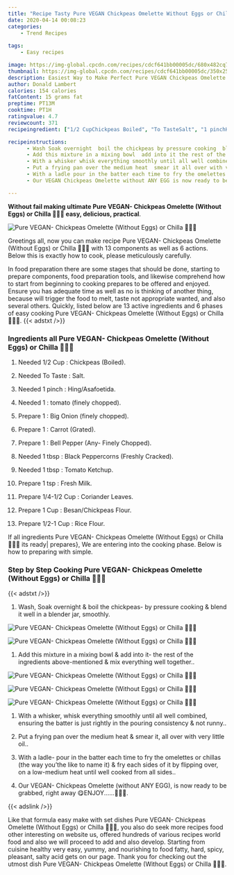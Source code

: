 ```yaml
---
title: "Recipe Tasty Pure VEGAN Chickpeas Omelette Without Eggs or Chilla "
date: 2020-04-14 00:08:23
categories:
    - Trend Recipes
    
tags:
    - Easy recipes

image: https://img-global.cpcdn.com/recipes/cdcf641bb00005dc/680x482cq70/pure-vegan-chickpeas-omelette-without-eggs-or-chilla-💁🏻♀️-recipe-main-photo.jpg
thumbnail: https://img-global.cpcdn.com/recipes/cdcf641bb00005dc/350x250cq70/pure-vegan-chickpeas-omelette-without-eggs-or-chilla-💁🏻♀️-recipe-main-photo.jpg
description: Easiest Way to Make Perfect Pure VEGAN Chickpeas Omelette Without Eggs or Chilla  with 13 ingredients and 6 stages of easy cooking.
author: Donald Lambert
calories: 154 calories
fatContent: 15 grams fat
preptime: PT13M
cooktime: PT1H
ratingvalue: 4.7
reviewcount: 371
recipeingredient: ["1/2 CupChickpeas Boiled", "To TasteSalt", "1 pinchHingAsafoetida", "1tomato finely chopped", "1Big Onion finely chopped", "1Carrot Grated", "1Bell Pepper Any Finely Chopped", "1 tbspBlack Peppercorns Freshly Cracked", "1 tbspTomato Ketchup", "1 tspFresh Milk", "1/4-1/2 CupCoriander Leaves", "1 CupBesanChickpeas Flour", "1/2-1 CupRice Flour"]

recipeinstructions: 
      - Wash Soak overnight  boil the chickpeas by pressure cooking  blend it well in a blender jar smoothly 
      - Add this mixture in a mixing bowl  add into it the rest of the ingredients abovementioned  mix everything well together 
      - With a whisker whisk everything smoothly until all well combined ensuring the batter is just rightly in the pouring consistency  not runny 
      - Put a frying pan over the medium heat  smear it all over with very little oil 
      - With a ladle pour in the batter each time to fry the omelettes or chillas the way youthe like to name it  fry each sides of it by flipping over on a lowmedium heat until well cooked from all sides 
      - Our VEGAN Chickpeas Omelette without ANY EGG is now ready to be grabbed right away ENJOY

---
```




**Without fail making ultimate Pure VEGAN- Chickpeas Omelette (Without Eggs) or Chilla 💁🏻‍♀️ easy, delicious, practical**. 


![Pure VEGAN- Chickpeas Omelette (Without Eggs) or Chilla 💁🏻‍♀️](https://img-global.cpcdn.com/recipes/cdcf641bb00005dc/680x482cq70/pure-vegan-chickpeas-omelette-without-eggs-or-chilla-💁🏻♀️-recipe-main-photo.jpg "Pure VEGAN- Chickpeas Omelette (Without Eggs) or Chilla 💁🏻‍♀️")




Greetings all, now you can make recipe Pure VEGAN- Chickpeas Omelette (Without Eggs) or Chilla 💁🏻‍♀️ with 13 components as well as 6 actions. Below this is exactly how to cook, please meticulously carefully.

In food preparation there are some stages that should be done, starting to prepare components, food preparation tools, and likewise comprehend how to start from beginning to cooking prepares to be offered and enjoyed. Ensure you has adequate time as well as no is thinking of another thing, because will trigger the food to melt, taste not appropriate wanted, and also several others. Quickly, listed below are 13 active ingredients and 6 phases of easy cooking Pure VEGAN- Chickpeas Omelette (Without Eggs) or Chilla 💁🏻‍♀️.
{{< adstxt />}}

### Ingredients all Pure VEGAN- Chickpeas Omelette (Without Eggs) or Chilla 💁🏻‍♀️


1. Needed 1/2 Cup : Chickpeas (Boiled).

1. Needed To Taste : Salt.

1. Needed 1 pinch : Hing/Asafoetida.

1. Needed 1 : tomato (finely chopped).

1. Prepare 1 : Big Onion (finely chopped).

1. Prepare 1 : Carrot (Grated).

1. Prepare 1 : Bell Pepper (Any- Finely Chopped).

1. Needed 1 tbsp : Black Peppercorns (Freshly Cracked).

1. Needed 1 tbsp : Tomato Ketchup.

1. Prepare 1 tsp : Fresh Milk.

1. Prepare 1/4-1/2 Cup : Coriander Leaves.

1. Prepare 1 Cup : Besan/Chickpeas Flour.

1. Prepare 1/2-1 Cup : Rice Flour.



If all ingredients Pure VEGAN- Chickpeas Omelette (Without Eggs) or Chilla 💁🏻‍♀️ its ready| prepares}, We are entering into the cooking phase. Below is how to preparing with simple.

### Step by Step Cooking Pure VEGAN- Chickpeas Omelette (Without Eggs) or Chilla 💁🏻‍♀️

{{< adstxt />}}


1. Wash, Soak overnight &amp; boil the chickpeas- by pressure cooking &amp; blend it well in a blender jar, smoothly.



![Pure VEGAN- Chickpeas Omelette (Without Eggs) or Chilla 💁🏻‍♀️](https://img-global.cpcdn.com/steps/ec84c25b9c1c460e/160x128cq70/pure-vegan-chickpeas-omelette-without-eggs-or-chilla-💁🏻♀️-recipe-step-1-photo.jpg" "Pure VEGAN- Chickpeas Omelette (Without Eggs) or Chilla 💁🏻‍♀️")

![Pure VEGAN- Chickpeas Omelette (Without Eggs) or Chilla 💁🏻‍♀️](https://img-global.cpcdn.com/steps/8dfebe0dea4c6fe4/160x128cq70/pure-vegan-chickpeas-omelette-without-eggs-or-chilla-💁🏻♀️-recipe-step-1-photo.jpg" "Pure VEGAN- Chickpeas Omelette (Without Eggs) or Chilla 💁🏻‍♀️")



1. Add this mixture in a mixing bowl &amp; add into it- the rest of the ingredients above-mentioned &amp; mix everything well together..



![Pure VEGAN- Chickpeas Omelette (Without Eggs) or Chilla 💁🏻‍♀️](https://img-global.cpcdn.com/steps/1950dba45caccb84/160x128cq70/pure-vegan-chickpeas-omelette-without-eggs-or-chilla-💁🏻♀️-recipe-step-2-photo.jpg" "Pure VEGAN- Chickpeas Omelette (Without Eggs) or Chilla 💁🏻‍♀️")

![Pure VEGAN- Chickpeas Omelette (Without Eggs) or Chilla 💁🏻‍♀️](https://img-global.cpcdn.com/steps/30fd656d3a31e74e/160x128cq70/pure-vegan-chickpeas-omelette-without-eggs-or-chilla-💁🏻♀️-recipe-step-2-photo.jpg" "Pure VEGAN- Chickpeas Omelette (Without Eggs) or Chilla 💁🏻‍♀️")

![Pure VEGAN- Chickpeas Omelette (Without Eggs) or Chilla 💁🏻‍♀️](https://img-global.cpcdn.com/steps/8f3cf1eedd3e19c8/160x128cq70/pure-vegan-chickpeas-omelette-without-eggs-or-chilla-💁🏻♀️-recipe-step-2-photo.jpg" "Pure VEGAN- Chickpeas Omelette (Without Eggs) or Chilla 💁🏻‍♀️")



1. With a whisker, whisk everything smoothly until all well combined, ensuring the batter is just rightly in the pouring consistency &amp; not runny..



1. Put a frying pan over the medium heat &amp; smear it, all over with very little oil..



1. With a ladle- pour in the batter each time to fry the omelettes or chillas (the way you’the like to name it) &amp; fry each sides of it by flipping over, on a low-medium heat until well cooked from all sides..



1. Our VEGAN- Chickpeas Omelette (without ANY EGG), is now ready to be grabbed, right away 😋ENJOY......💁🏻‍♀️.





{{< adslink />}}

Like that formula easy make with set dishes Pure VEGAN- Chickpeas Omelette (Without Eggs) or Chilla 💁🏻‍♀️, you also do seek more recipes food other interesting on website us, offered hundreds of various recipes world food and also we will proceed to add and also develop. Starting from cuisine healthy very easy, yummy, and nourishing to food fatty, hard, spicy, pleasant, salty acid gets on our page. Thank you for checking out the utmost dish Pure VEGAN- Chickpeas Omelette (Without Eggs) or Chilla 💁🏻‍♀️.
